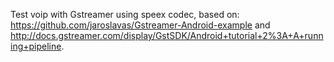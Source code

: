
Test voip with Gstreamer using speex codec, based on: https://github.com/jaroslavas/Gstreamer-Android-example and http://docs.gstreamer.com/display/GstSDK/Android+tutorial+2%3A+A+running+pipeline.
